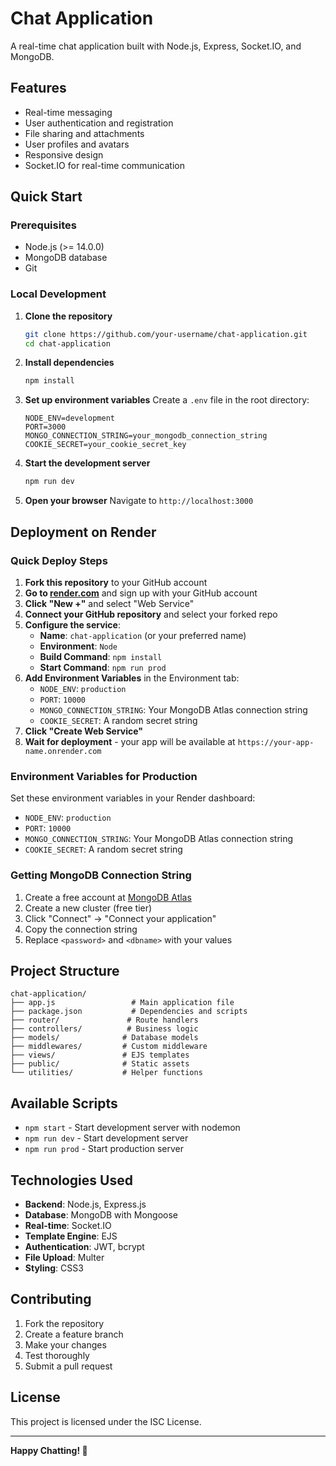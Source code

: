 # Chat Application

A real-time chat application built with Node.js, Express, Socket.IO, and MongoDB.

## Features

- Real-time messaging
- User authentication and registration
- File sharing and attachments
- User profiles and avatars
- Responsive design
- Socket.IO for real-time communication

## Quick Start

### Prerequisites

- Node.js (>= 14.0.0)
- MongoDB database
- Git

### Local Development

1. **Clone the repository**
   ```bash
   git clone https://github.com/your-username/chat-application.git
   cd chat-application
   ```

2. **Install dependencies**
   ```bash
   npm install
   ```

3. **Set up environment variables**
   Create a `.env` file in the root directory:
   ```env
   NODE_ENV=development
   PORT=3000
   MONGO_CONNECTION_STRING=your_mongodb_connection_string
   COOKIE_SECRET=your_cookie_secret_key
   ```

4. **Start the development server**
   ```bash
   npm run dev
   ```

5. **Open your browser**
   Navigate to `http://localhost:3000`

## Deployment on Render

### Quick Deploy Steps

1. **Fork this repository** to your GitHub account
2. **Go to [render.com](https://render.com)** and sign up with your GitHub account
3. **Click "New +"** and select "Web Service"
4. **Connect your GitHub repository** and select your forked repo
5. **Configure the service**:
   - **Name**: `chat-application` (or your preferred name)
   - **Environment**: `Node`
   - **Build Command**: `npm install`
   - **Start Command**: `npm run prod`
6. **Add Environment Variables** in the Environment tab:
   - `NODE_ENV`: `production`
   - `PORT`: `10000`
   - `MONGO_CONNECTION_STRING`: Your MongoDB Atlas connection string
   - `COOKIE_SECRET`: A random secret string
7. **Click "Create Web Service"**
8. **Wait for deployment** - your app will be available at `https://your-app-name.onrender.com`

### Environment Variables for Production

Set these environment variables in your Render dashboard:

- `NODE_ENV`: `production`
- `PORT`: `10000`
- `MONGO_CONNECTION_STRING`: Your MongoDB Atlas connection string
- `COOKIE_SECRET`: A random secret string

### Getting MongoDB Connection String

1. Create a free account at [MongoDB Atlas](https://www.mongodb.com/atlas)
2. Create a new cluster (free tier)
3. Click "Connect" → "Connect your application"
4. Copy the connection string
5. Replace `<password>` and `<dbname>` with your values

## Project Structure

```
chat-application/
├── app.js                 # Main application file
├── package.json           # Dependencies and scripts
├── router/               # Route handlers
├── controllers/          # Business logic
├── models/              # Database models
├── middlewares/         # Custom middleware
├── views/               # EJS templates
├── public/              # Static assets
└── utilities/           # Helper functions
```

## Available Scripts

- `npm start` - Start development server with nodemon
- `npm run dev` - Start development server
- `npm run prod` - Start production server

## Technologies Used

- **Backend**: Node.js, Express.js
- **Database**: MongoDB with Mongoose
- **Real-time**: Socket.IO
- **Template Engine**: EJS
- **Authentication**: JWT, bcrypt
- **File Upload**: Multer
- **Styling**: CSS3

## Contributing

1. Fork the repository
2. Create a feature branch
3. Make your changes
4. Test thoroughly
5. Submit a pull request

## License

This project is licensed under the ISC License.


---

**Happy Chatting! 🚀** 